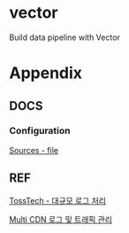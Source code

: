 # vector
Build data pipeline with Vector


# Appendix
## DOCS
### Configuration
[Sources - file](https://vector.dev/docs/reference/configuration/sources/file/)

## REF
[TossTech - 대규모 로그 처리](https://toss.tech/article/slash23-data)

[Multi CDN 로그 및 트래픽 관리](https://techblog.lycorp.co.jp/ko/managing-multi-cdn-logs-traffics-with-vector)

